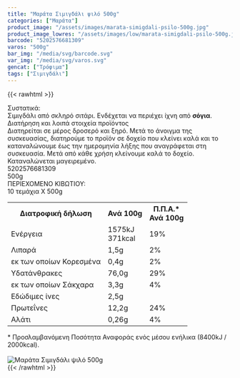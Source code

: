 ```yaml
---
title: "Μαράτα Σιμιγδάλι ψιλό 500g"
categories: ["Μαράτα"]
product_image: "/assets/images/marata-simigdali-psilo-500g.jpg"
product_image_lowres: "/assets/images/low/marata-simigdali-psilo-500g.jpg"
barcode: "5202576681309"
varos: "500g"
bar_img: "/media/svg/barcode.svg"
var_img: "/media/svg/varos.svg"
gencat: ["Τρόφιμα"]
tags: ["Σιμιγδάλι"]
---
```

{{< rawhtml >}}

<div class="sload343"><div class="product"><div id="sistatika">Συστατικά:</div><div class="alltext">Σιμιγδάλι από σκληρό σιτάρι. Ενδέχεται να περιέχει ίχνη από <b>σόγια</b>.</div><div id="loipa">Διατήρηση και λοιπά στοιχεία προϊόντος</div><div class="alltext">Διατηρείται σε μέρος δροσερό και ξηρό. Μετά το άνοιγμα της συσκευασίας, διατηρούμε το προϊόν σε δοχείο που κλείνει καλά και το καταναλώνουμε έως την ημερομηνία λήξης που αναγράφεται στη συσκευασία. Μετά από κάθε χρήση κλείνουμε καλά το δοχείο. Καταναλώνεται μαγειρεμένο.<br></div><div id="barcode"><div id="barimage1"></div><span id="bartext">5202576681309</span></div><div id="varos"><div id="varosimage1"></div><span id="varostext">500g</span></div><div id="kivotio">ΠΕΡΙΕΧΟΜΕΝΟ ΚΙΒΩΤΙΟΥ:<br>10 τεμάχια Χ 500g</div><div class="tabout"><table id="diatable"><tbody><tr><th>Διατροφική δήλωση</th><th>Ανά 100g</th><th>Π.Π.Α.*<br>Ανά 100g</th></tr><tr><td class="texr2">Ενέργεια</td><td class="texr">1575kJ<br>371kcal</td><td class="texr">19%</td></tr><tr><td class="texr2">Λιπαρά</td><td class="texr">1,5g</td><td class="texr">2%</td></tr><tr><td class="gray">εκ των οποίων Κορεσµένα</td><td class="gray2">0,4g</td><td class="gray2">2%</td></tr><tr><td class="texr2">Yδατάνθρακες</td><td class="texr">76,0g</td><td class="texr">29%</td></tr><tr><td class="gray">εκ των οποίων Σάκχαρα</td><td class="gray2">3,3g</td><td class="gray2">4%</td></tr><tr><td class="texr2">Eδώδιμες ίνες</td><td class="texr">2,5g</td><td class="texr"></td></tr><tr><td class="texr2">Πρωτεΐνες</td><td class="texr">12,2g</td><td class="texr">24%</td></tr><tr><td class="texr2">Αλάτι</td><td class="texr">0,26g</td><td class="texr">4%</td></tr></tbody></table></div><div class="alltext">* Προσλαμβανόμενη Ποσότητα Αναφοράς ενός μέσου ενήλικα (8400kJ / 2000kcal).</div><br><div class="pimg"><img alt="Μαράτα Σιμιγδάλι ψιλό 500g" title="Μαράτα Σιμιγδάλι ψιλό 500g" src="/assets/images/marata-simigdali-psilo-500g.jpg"></div></div></div>
{{< /rawhtml >}}


